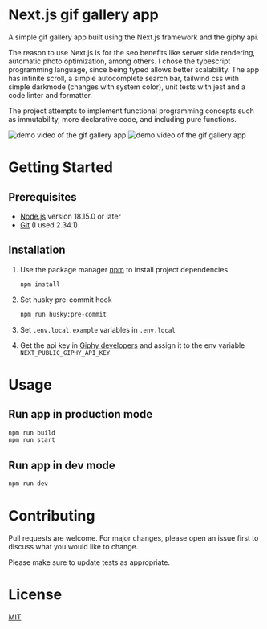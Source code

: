 # Next.js gif gallery app

A simple gif gallery app built using the Next.js framework and the giphy api.

The reason to use Next.js is for the seo benefits like server side rendering, automatic photo optimization, among others. I chose the typescript programming language, since being typed allows better scalability.
The app has infinite scroll, a simple autocomplete search bar, tailwind css with simple darkmode (changes with system color), unit tests with jest and a code linter and formatter.

The project attempts to implement functional programming concepts such as immutability, more declarative code, and including pure functions.

![demo video of the gif gallery app](https://drive.google.com/uc?id=1VfxSpx22Y9ZgqJA7-y5HWgIQKtvioj1E "Gif gallery app")
![demo video of the gif gallery app](https://drive.google.com/uc?id=1enW3RSGjbQogaEmCuL9NASbgDbSKS0LH "Gif gallery app")


# Getting Started

## Prerequisites

- [Node.js](https://nodejs.org/en/download/) version 18.15.0 or later
- [Git](https://git-scm.com/downloads) (I used 2.34.1)

## Installation

1. Use the package manager [npm](https://docs.npmjs.com/downloading-and-installing-node-js-and-npm) to install project dependencies

   ```bash
   npm install
   ```

2. Set husky pre-commit hook

   ```bash
   npm run husky:pre-commit
   ```

3. Set `.env.local.example` variables in `.env.local`

4. Get the api key in [Giphy developers](https://developers.giphy.com/) and assign it to the env variable `NEXT_PUBLIC_GIPHY_API_KEY`

# Usage

## Run app in production mode

```bash
npm run build
npm run start
```

## Run app in dev mode

```bash
npm run dev
```

# Contributing

Pull requests are welcome. For major changes, please open an issue first
to discuss what you would like to
change.

Please make sure to update tests as appropriate.

# License

[MIT](https://choosealicense.com/licenses/mit/)
